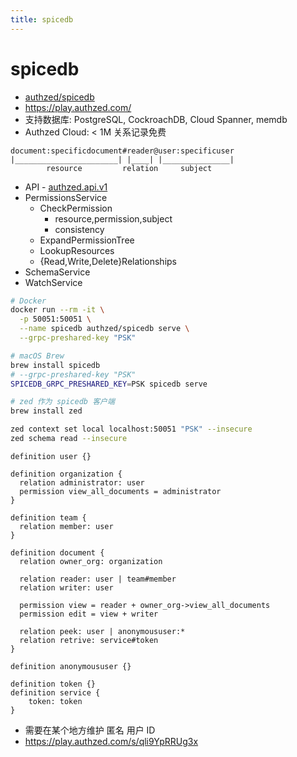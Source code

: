 ```yaml
---
title: spicedb
---
```


# spicedb

- [authzed/spicedb](https://github.com/authzed/spicedb)
- https://play.authzed.com/
- 支持数据库: PostgreSQL, CockroachDB, Cloud Spanner, memdb
- Authzed Cloud: < 1M 关系记录免费

```
document:specificdocument#reader@user:specificuser
|_______________________| |____| |_______________|
        resource         relation     subject
```

- API - [authzed.api.v1](https://buf.build/authzed/api/docs/main:authzed.api.v1)
- PermissionsService
  - CheckPermission
    - resource,permission,subject
    - consistency
  - ExpandPermissionTree
  - LookupResources
  - {Read,Write,Delete}Relationships
- SchemaService
- WatchService

```bash
# Docker
docker run --rm -it \
  -p 50051:50051 \
  --name spicedb authzed/spicedb serve \
  --grpc-preshared-key "PSK"

# macOS Brew
brew install spicedb
# --grpc-preshared-key "PSK"
SPICEDB_GRPC_PRESHARED_KEY=PSK spicedb serve

# zed 作为 spicedb 客户端
brew install zed

zed context set local localhost:50051 "PSK" --insecure
zed schema read --insecure
```

```
definition user {}

definition organization {
  relation administrator: user
  permission view_all_documents = administrator
}

definition team {
  relation member: user
}

definition document {
  relation owner_org: organization

  relation reader: user | team#member
  relation writer: user

  permission view = reader + owner_org->view_all_documents
  permission edit = view + writer

  relation peek: user | anonymoususer:*
  relation retrive: service#token
}

definition anonymoususer {}

definition token {}
definition service {
    token: token
}
```

- 需要在某个地方维护 匿名 用户 ID
- https://play.authzed.com/s/qli9YpRRUg3x
